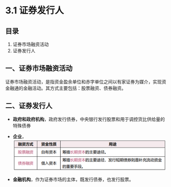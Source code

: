 # 3.1 证券发行人

## 目录

1. 证券市场融资活动
2. 证券发行人



## 一、证券市场融资活动

证券市场融资活动，是指资金盈余单位和赤字单位之间以有家证券为媒介，实现资金融通的金融活动。其方式主要包括：股票融资、债券融资。



## 二、证券发行人

* **政府和政府机构**，政府发行债券，中央银行发行股票和用于调控货比供给量的特殊债券
* **企业**，![image-20230514120922881](image-20230514120922881.png)

* **金融机构**，作为证券市场的主体，既发行债券，也发行股票。